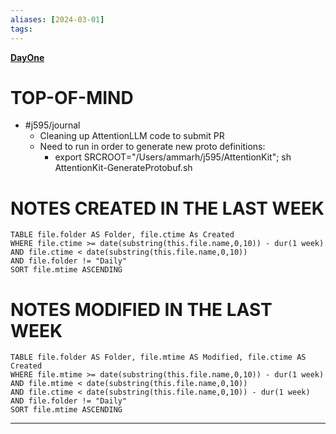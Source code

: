 ```yaml
---
aliases: [2024-03-01]
tags: 
---
```

**[DayOne](dayone://open?date=2024-03-01)**

# TOP-OF-MIND
- #j595/journal 
	- Cleaning up AttentionLLM code to submit PR
	- Need to run in order to generate new proto definitions: 
		- export SRCROOT="/Users/ammarh/j595/AttentionKit"; sh AttentionKit-GenerateProtobuf.sh

# NOTES CREATED IN THE LAST WEEK
``` dataview
TABLE file.folder AS Folder, file.ctime As Created
WHERE file.ctime >= date(substring(this.file.name,0,10)) - dur(1 week) 
AND file.ctime < date(substring(this.file.name,0,10)) 
AND file.folder != "Daily"
SORT file.mtime ASCENDING
```

# NOTES MODIFIED IN THE LAST WEEK
``` dataview
TABLE file.folder AS Folder, file.mtime AS Modified, file.ctime AS Created
WHERE file.mtime >= date(substring(this.file.name,0,10)) - dur(1 week)
AND file.mtime < date(substring(this.file.name,0,10))
AND file.ctime < date(substring(this.file.name,0,10)) - dur(1 week)
AND file.folder != "Daily"
SORT file.mtime ASCENDING
```
---
